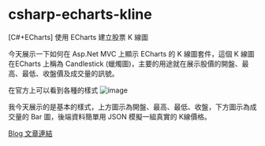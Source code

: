 # csharp-echarts-kline
[C#+ECharts] 使用 ECharts 建立股票 K 線圖

今天展示一下如何在 Asp.Net MVC 上顯示 ECharts 的 K 線圖套件，這個 K 線圖在ECharts 上稱為 Candlestick (蠟燭圖)，主要的用途就在展示股價的開盤、最高、最低、收盤價及成交量的訊號。

在官方上可以看到各種的樣式
![image](https://blog.hungwin.com.tw/wp-content/uploads/2021/04/echarts_Candlestick1.jpg)

我今天展示的是基本的樣式，上方圖示為開盤、最高、最低、收盤，下方圖示為成交量的 Bar 圖，後端資料簡單用 JSON 模擬一組真實的 K線價格。

<a href="https://blog.hungwin.com.tw/csharp-echarts-kline/?utm_source=github&utm_medium=article" target="_blank">Blog 文章連結</a>
